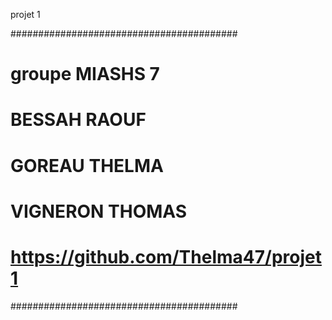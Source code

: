 projet 1 

#########################################
# groupe MIASHS 7
# BESSAH RAOUF
# GOREAU THELMA
# VIGNERON THOMAS
# https://github.com/Thelma47/projet1
#########################################


